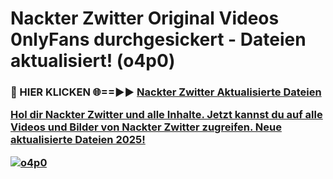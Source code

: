 # Nackter Zwitter Original Videos 0nlyFans durchgesickert - Dateien aktualisiert! (o4p0)

<h3>🔴 HIER KLICKEN 🌐==►► <a href="https://tinyurl.com/h6vf6nb8" rel="nofollow">Nackter Zwitter Aktualisierte Dateien

Hol dir Nackter Zwitter und alle Inhalte. Jetzt kannst du auf alle Videos und Bilder von Nackter Zwitter zugreifen. Neue aktualisierte Dateien 2025!

[![o4p0](https://i.imgur.com/sD4kR3V.gif)](https://tinyurl.com/h6vf6nb8)
